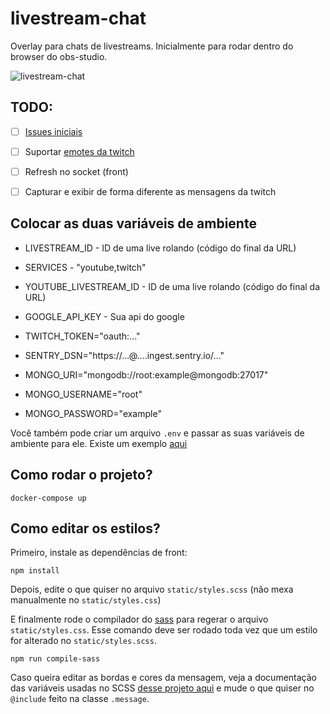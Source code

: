# livestream-chat

Overlay para chats de livestreams. Inicialmente para rodar dentro do browser do obs-studio.

![livestream-chat](https://user-images.githubusercontent.com/1103672/162596499-ab338e0c-6301-47de-a720-08eff5c36582.gif)

## TODO:

- [ ] [Issues iniciais](https://github.com/dunossauro/livestream-chat/issues)
- [ ] Suportar [emotes da twitch](https://www.npmjs.com/package/@mkody/twitch-emoticons)
- [ ] Refresh no socket (front)
- [ ] Capturar e exibir de forma diferente as mensagens da twitch


## Colocar as duas variáveis de ambiente


- LIVESTREAM_ID - ID de uma live rolando (código do final da URL)

- SERVICES - "youtube,twitch"
- YOUTUBE_LIVESTREAM_ID - ID de uma live rolando (código do final da URL)
- GOOGLE_API_KEY - Sua api do google
- TWITCH_TOKEN="oauth:..."
- SENTRY_DSN="https://...@....ingest.sentry.io/..."
- MONGO_URI="mongodb://root:example@mongodb:27017"
- MONGO_USERNAME="root"
- MONGO_PASSWORD="example"

Você também pode criar um arquivo `.env` e passar as suas variáveis de ambiente para ele. Existe um exemplo [aqui](/.dotenv.txt)

## Como rodar o projeto?

```shell
docker-compose up
```

## Como editar os estilos?

Primeiro, instale as dependências de front:

```shell
npm install
```

Depois, edite o que quiser no arquivo `static/styles.scss` (não mexa manualmente no `static/styles.css`)

E finalmente rode o compilador do [sass](https://sass-lang.com/) para regerar o arquivo `static/styles.css`. Esse comando deve ser rodado toda vez que um estilo for alterado no `static/styles.scss`.

```shell
npm run compile-sass
```

Caso queira editar as bordas e cores da mensagem, veja a documentação das variáveis usadas no SCSS [desse projeto aqui](https://nigelotoole.github.io/pixel-borders/) e mude o que quiser no `@include` feito na classe `.message`.
